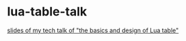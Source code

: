 # lua-table-talk

[slides of my tech talk of "the basics and design of Lua table"](https://yszheda.github.io/lua-table-talk/)

